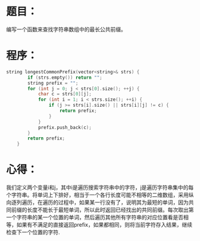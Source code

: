 # 题目：
编写一个函数来查找字符串数组中的最长公共前缀。
# 程序：
~~~c
string longestCommonPrefix(vector<string>& strs) {
        if (strs.empty()) return "";
        string prefix = "";
        for (int j = 0; j < strs[0].size(); ++j) {
            char c = strs[0][j];
            for (int i = 1; i < strs.size(); ++i) {
                if (j >= strs[i].size() || strs[i][j] != c) {
                    return prefix;
                }
            }
            prefix.push_back(c);
        }
        return prefix;
    }
~~~
# 心得：
 我们定义两个变量i和j，其中i是遍历搜索字符串中的字符，j是遍历字符串集中的每个字符串。将单词上下排好，相当于一个各行长度可能不相等的二维数组，采用纵向逐列遍历，在遍历的过程中，如果某一行没有了，说明其为最短的单词，因为共同前缀的长度不能长于最短单词，所以此时返回已经找出的共同前缀。每次取出第一个字符串的某一个位置的单词，然后遍历其他所有字符串的对应位置看是否相等，如果有不满足的直接返回prefix，如果都相同，则将当前字符存入结果，继续检查下一个位置的字符.
